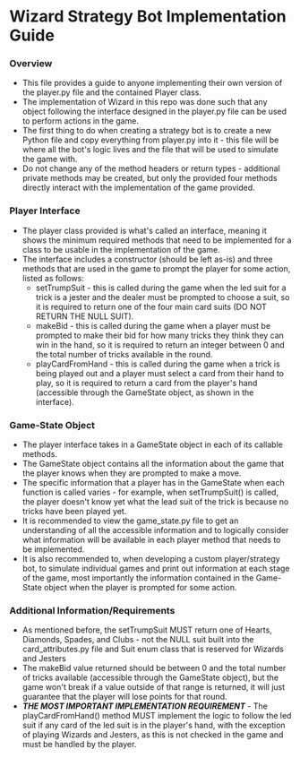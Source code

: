 # Wizard Strategy Bot Implementation Guide

### Overview
- This file provides a guide to anyone implementing their own version of the player.py file and the contained Player class.
- The implementation of Wizard in this repo was done such that any object following the interface designed in the player.py file can be used to perform actions in the game.
- The first thing to do when creating a strategy bot is to create a new Python file and copy everything from player.py into it - this file will be where all the bot's logic lives and the file that will be used to simulate the game with.
- Do not change any of the method headers or return types - additional private methods may be created, but only the provided four methods directly interact with the implementation of the game provided.

### Player Interface
- The player class provided is what's called an interface, meaning it shows the minimum required methods that need to be implemented for a class to be usable in the implementation of the game.
- The interface includes a constructor (should be left as-is) and three methods that are used in the game to prompt the player for some action, listed as follows:
  - setTrumpSuit - this is called during the game when the led suit for a trick is a jester and the dealer must be prompted to choose a suit, so it is required to return one of the four main card suits (DO NOT RETURN THE NULL SUIT).
  - makeBid - this is called during the game when a player must be prompted to make their bid for how many tricks they think they can win in the hand, so it is required to return an integer between 0 and the total number of tricks available in the round.
  - playCardFromHand - this is called during the game when a trick is being played out and a player must select a card from their hand to play, so it is required to return a card from the player's hand (accessible through the GameState object, as shown in the interface).

### Game-State Object
- The player interface takes in a GameState object in each of its callable methods.
- The GameState object contains all the information about the game that the player knows when they are prompted to make a move.
- The specific information that a player has in the GameState when each function is called varies - for example, when setTrumpSuit() is called, the player doesn't know yet what the lead suit of the trick is because no tricks have been played yet.
- It is recommended to view the game_state.py file to get an understanding of all the accessible information and to logically consider what information will be available in each player method that needs to be implemented.
- It is also recommended to, when developing a custom player/strategy bot, to simulate individual games and print out information at each stage of the game, most importantly the information contained in the Game-State object when the player is prompted for some action.

### Additional Information/Requirements
- As mentioned before, the setTrumpSuit MUST return one of Hearts, Diamonds, Spades, and Clubs - not the NULL suit built into the card_attributes.py file and Suit enum class that is reserved for Wizards and Jesters
- The makeBid value returned should be between 0 and the total number of tricks available (accessible through the GameState object), but the game won't break if a value outside of that range is returned, it will just guarantee that the player will lose points for that round.
- ***THE MOST IMPORTANT IMPLEMENTATION REQUIREMENT*** - The playCardFromHand() method MUST implement the logic to follow the led suit if any card of the led suit is in the player's hand, with the exception of playing Wizards and Jesters, as this is not checked in the game and must be handled by the player.
